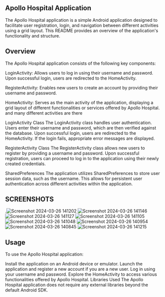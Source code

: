 ## Apollo Hospital Application
The Apollo Hospital application is a simple Android application designed to facilitate user registration, login, and navigation between different activities using a grid layout. This README provides an overview of the application's functionality and structure.

## Overview
The Apollo Hospital application consists of the following key components:

LoginActivity: Allows users to log in using their username and password. Upon successful login, users are redirected to the HomeActivity.

RegisterActivity: Enables new users to create an account by providing their username and password.

HomeActivity: Serves as the main activity of the application, displaying a grid layout of different functionalities or services offered by Apollo Hospital. and many different activities are there 

LoginActivity Class
The LoginActivity class handles user authentication. Users enter their username and password, which are then verified against the database. Upon successful login, users are redirected to the HomeActivity. If the login fails, appropriate error messages are displayed.

RegisterActivity Class
The RegisterActivity class allows new users to register by providing a username and password. Upon successful registration, users can proceed to log in to the application using their newly created credentials.

SharedPreferences
The application utilizes SharedPreferences to store user session data, such as the username. This allows for persistent user authentication across different activities within the application.
## SCREENSHOTS
.![Screenshot 2024-03-26 141202](https://github.com/mohdkaif2304/HospitalApollo/assets/118160035/2515adf1-aae4-45d3-93b6-327eb7fe5118) 
![Screenshot 2024-03-26 141146](https://github.com/mohdkaif2304/HospitalApollo/assets/118160035/5618c275-c974-43f9-8af0-980399547a86)
![Screenshot 2024-03-26 141127](https://github.com/mohdkaif2304/HospitalApollo/assets/118160035/d8ee9782-0a24-4084-9119-63023053fb6a)
![Screenshot 2024-03-26 141105](https://github.com/mohdkaif2304/HospitalApollo/assets/118160035/6bc157bf-fa01-4d48-a0f6-076a98ff2146)
![Screenshot 2024-03-26 141048](https://github.com/mohdkaif2304/HospitalApollo/assets/118160035/225d4c9f-48a4-4313-9236-952771ad9079)
![Screenshot 2024-03-26 140954](https://github.com/mohdkaif2304/HospitalApollo/assets/118160035/67f1b046-d55c-43f7-87d6-42ac7935c0d2)
![Screenshot 2024-03-26 140845](https://github.com/mohdkaif2304/HospitalApollo/assets/118160035/7505c650-6a14-4bdc-aad9-1dcc1c3a61f2)
![Screenshot 2024-03-26 141215](https://github.com/mohdkaif2304/HospitalApollo/assets/118160035/43efad43-5849-4aa6-ac85-16ecdb20c26c)

## Usage
To use the Apollo Hospital application:

Install the application on an Android device or emulator.
Launch the application and register a new account if you are a new user.
Log in using your username and password.
Explore the HomeActivity to access various functionalities offered by Apollo Hospital.
Libraries Used
The Apollo Hospital application does not require any external libraries beyond the default Android SDK.
